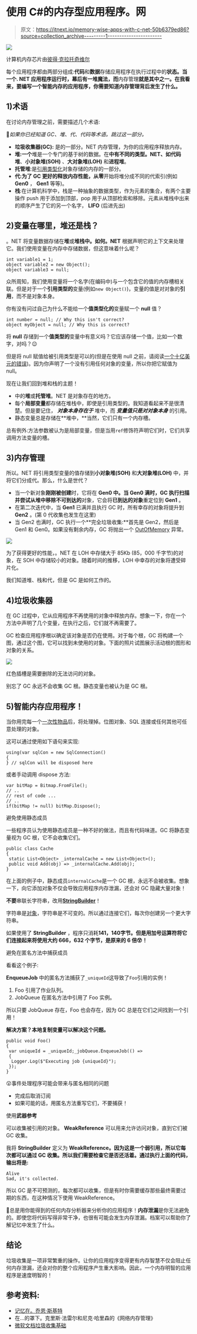 # 使用 C#的内存型应用程序。网

> 原文：<https://itnext.io/memory-wise-apps-with-c-net-50b6379ed86?source=collection_archive---------1----------------------->

![](img/e150c29d9f5133a3cf35c86393d965e9.png)

计算机内存芯片由[彼得·克拉托奇维尔](https://www.publicdomainpictures.net/nl/view-image.php?image=18192&picture=geheugen-van-de-computer-chips)

每个应用程序都由两部分组成:**代码**和**数据**存储应用程序在执行过程中的**状态。当一个. NET 应用程序运行时，幕后有一堆魔法，而**内存管理**就是其中之一。在我看来，要编写一个智能内存的应用程序，你需要知道内存管理背后发生了什么。**

## 1)术语

在讨论内存管理之前，需要描述几个术语:

📒*如果你已经知道 GC、堆、代、代码等术语。跳过这一部分。*

*   **垃圾收集器(GC):** 是的一部分。NET 内存管理，为你的应用程序释放内存。
*   **堆:一个**堆是一个专门的基于树的数据。在**中有不同的类型。NET、**如**代码堆**、**小对象堆(SOH)** 、**大对象堆(LOH)** 和**进程堆**。
*   **托管堆**:是[引用类型化](https://docs.microsoft.com/en-us/dotnet/csharp/language-reference/keywords/reference-types)对象存储的内存的一部分。
*   **代:**为了 GC 更好的释放内存性能，从**零**开始将堆分成不同的代索引(例如 **Gen0** ， **Gen1** 等等)。
*   **栈**:在计算机科学中，栈是一种抽象的数据类型，作为元素的集合，有两个主要操作 push 用于添加到顶部，pop 用于从顶部检索和移除。元素从堆栈中出来的顺序产生了它的另一个名字， **LIFO** (后进先出)

## 2)变量在哪里，堆还是栈？

。NET 将变量数据存储在**堆**或**堆栈中。**如何**。NET** 根据声明它的上下文来处理它。我们使用变量在内存中存储数据，但这意味着什么呢？

```
int variable1 = 1;
object variable2 = new Object();
object variable3 = null;
```

众所周知，我们使用变量将一个名字(在编码中)与一个包含它的值的内存槽相关联。但是对于一个**引用类型的**变量(例如`new Object()`)，变量的值是对对象的**引用**，而不是对象本身。

你有没有问过自己为什么不能给一个**值类型化的**变量赋一个 **null** 值？

```
int number = null; // Why this isn't correct?
object myObject = null; // Why this is correct?
```

将 **null** 存储到一个**值类型的**变量中有意义吗？它应该存储一个值，比如一个数字，对吗？😉

但是将 null 赋值给被引用类型是可以的(但是在使用 null 之前，请阅读[一个十亿美元的错误](https://en.wikipedia.org/wiki/Tony_Hoare#Apologies_and_retractions))。因为你声明了一个没有引用任何对象的变量，所以你把它赋值为 null。

现在让我们回到堆和栈的主题！

*   中的**堆**或**托管堆**。NET 是对象存在的地方。
*   每个**局部变量**都存储在堆栈中，即使是引用类型的。我知道看起来不是很清楚。但是要记住， ***对象本身存在于*** 堆中，而 ***变量值只是对对象本身*** 的引用。
*   静态变量总是存储在**堆中，**当然，它们只有一个内存槽。

总有例外:方法参数被认为是局部变量，但是当用`ref`修饰符声明它们时，它们共享调用方法变量的槽。

## 3)内存管理

所以。NET 将引用类型变量的值存储到**小对象堆(SOH)** 和**大对象堆(LOH)** 中，并将它们分成代。那么，什么是世代？

*   当一个新对象**刚刚被创建**时，它将在 **Gen0 中。**当 **Gen0** 满时，GC 执行扫描并尝试从堆中移除**不可到达的**对象，它会将**已到达的对象**重定位到 **Gen1** 。
*   在第二次迭代中，当 **Gen1** 已满并且执行 GC 时，所有幸存的对象将提升到 **Gen2** 。(第 0 代收集也发生在这里)
*   当 Gen2 也满时，GC 执行一个**完全垃圾收集:**首先是 Gen2，然后是 Gen1 和 Gen0。如果没有剩余内存，GC 将抛出一个 [OutOfMemory](https://docs.microsoft.com/en-us/dotnet/api/system.outofmemoryexception?view=netframework-4.8) 异常。

![](img/b82e4b76445ebc723888a9d4037c7bc3.png)

为了获得更好的性能，。NET 在 LOH 中存储大于 85Kb (85，000 千字节)的对象，在 SOH 中存储较小的对象。随着时间的推移，LOH 中幸存的对象将遭受碎片化。

我们知道堆、栈和代，但是 GC 是如何工作的。

## 4)垃圾收集器

在 GC 过程中，它从应用程序不再使用的对象中释放内存。想象一下，你在一个方法中声明了几个变量，在执行之后，它们就不再需要了。

GC 检查应用程序根以确定该对象是否仍在使用。对于每个根，GC 将构建一个图，通过这个图，它可以找到未使用的对象。下面的照片试图展示活动根的图形和对象的关系。

![](img/2acf36e43ace80e1abd8adf4f5765fb1.png)

红色插槽是需要删除的无法访问的对象。

别忘了 GC 永远不会收集 GC 根。静态变量也被认为是 GC 根。

## 5)智能内存应用程序！

当你用完每一个[一次性物品](https://docs.microsoft.com/en-us/dotnet/api/system.idisposable.dispose?view=netframework-4.8)后，将处理掉。位图对象、SQL 连接或任何其他可任意处理的对象。

这可以通过使用如下语句来实现:

```
using(var sqlCon = new SqlConnection()
{
} // sqlCon will be disposed here
```

或者手动调用 dispose 方法:

```
var bitMap = Bitmap.FromFile();
// ..
// rest of code ...
// ..
if(bitMap != null) bitMap.Dispose();
```

避免使用静态成员

一些程序员认为使用静态成员是一种不好的做法，而且有代码味道。GC 将静态变量视为 GC 根，它不会收集它们。

```
public class Cache
{
 static List<Object> _internalCache = new List<Object>(); 
 public void Add(obj) => _internalCache.Add(obj);
}
```

在上面的例子中，静态成员`internalCache`是一个 GC 根，永远不会被收集。想象一下，向它添加对象不仅会导致应用程序内存泄漏，还会对 GC 隐藏大量对象！

**不要**串联长字符串，改用[**StringBuilder**](https://docs.microsoft.com/en-us/dotnet/api/system.text.stringbuilder?view=netframework-4.8)！

字符串是[对象](https://docs.microsoft.com/en-us/dotnet/api/system.string?view=netframework-4.8)，字符串是不可变的。所以通过连接它们，每次你创建另一个更大字符串。

如果使用了 **StringBuilder** ，程序只消耗**141，140字节。但是用加号运算符将它们连接起来将使用大约 666，632 个字节，是原来的 6 倍😲！**

避免在匿名方法中捕获成员

看看这个例子:

**EnqueueJob** 中的匿名方法捕获了`_uniqueId`这导致了`Foo`引用的实例！

1.  Foo 引用了作业队列。
2.  JobQueue 在匿名方法中引用了 Foo 实例。

所以只要 JobQueue 存在，Foo 也会存在，因为 GC 总是在它们之间找到一个引用！

**解决方案？本地复制变量可以解决这个问题。**

```
public void Foo()
{
 var uniqueId = _uniqueId;_jobQueue.EnqueueJob(() =>
 {
  Logger.Log($"Executing job {uniqueId}");
 });
}
```

😲事件处理程序可能会带来与匿名相同的问题

*   完成后取消订阅
*   如果可能的话，用匿名方法重写它们，不要捕获！

使用**武器参考**

可以收集被引用的对象。 **WeakReference** 可以用来允许访问对象，直到它们被 GC 收集。

我将 **StringBuilder** 定义为 **WeakReference。因为这是一个弱引用，所以它每次都可以通过 GC 收集。所以我们需要检查它是否还活着。通过执行上面的代码，输出将是:**

```
Alive
Sad, it's collected.
```

所以 GC 是不可预测的，每次都可以收集，但是有时你需要缓存那些最终需要过期的东西，在这种情况下使用 WeakReference。

📒总是用你能得到的任何内存分析器来分析你的应用程序！**内存泄漏**是你无法避免的。即使您将代码写得非常干净，也很有可能会发生内存泄漏。档案可以帮助你了解记忆中发生了什么。

## 结论

垃圾收集是一项非常繁重的操作。让你的应用程序变得更有内存智慧不仅会阻止任何内存泄漏，还会对你的整个应用程序产生重大影响。因此，一个内存明智的应用程序是速度明智的！

## 参考资料:

*   [记忆在。乔恩·斯基特](https://jonskeet.uk/csharp/memory.html)
*   在…的罩下。克里斯·法雷尔和尼克·哈里森的《网络内存管理》
*   [微软文档垃圾收集基础](https://docs.microsoft.com/en-us/dotnet/standard/garbage-collection/fundamentals)